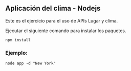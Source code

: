 
## Aplicación del clima - Nodejs

Este es el ejercicio para el uso de APIs Lugar y clima.

Ejecutar el siguiente comando para instalar los paquetes.


```
npm install
```

### Ejemplo:

```
node app -d "New York"
```